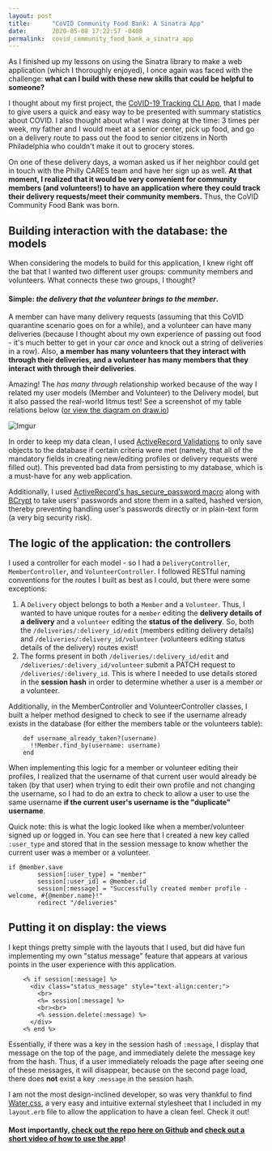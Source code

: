 ```yaml
---
layout: post
title:      "CoVID Community Food Bank: A Sinatra App"
date:       2020-05-08 17:22:57 -0400
permalink:  covid_community_food_bank_a_sinatra_app
---
```



As I finished up my lessons on using the Sinatra library to make a web application (which I thoroughly enjoyed), I once again was faced with the challenge: **what can I build with these new skills that could be helpful to someone?**

I thought about my first project, the [CoVID-19 Tracking CLI App](https://github.com/jkellyphilly/covid_tracking), that I made to give users a quick and easy way to be presented with summary statistics about COVID. I also thought about what I was doing at the time: 3 times per week, my father and I would meet at a senior center, pick up food, and go on a delivery route to pass out the food to senior citizens in North Philadelphia who couldn't make it out to grocery stores.

On one of these delivery days, a woman asked us if her neighbor could get in touch with the Philly CARES team and have her sign up as well. **At that moment, I realized that it would be very convenient for community members (and volunteers!) to have an application where they could track their delivery requests/meet their community members.** Thus, the CoVID Community Food Bank was born. 

## Building interaction with the database: the models

When considering the models to build for this application, I knew right off the bat that I wanted two different user groups: community members and volunteers. What connects these two groups, I thought? 

#### Simple: *the delivery that the volunteer brings to the member*. 

A member can have many delivery requests (assuming that this CoVID quarantine scenario goes on for a while), and a volunteer can have many deliveries (because I thought about my own experience of passing out food - it's much better to get in your car *once* and knock out a string of deliveries in a row). Also, **a member has many volunteers that they interact with through their deliveries, and a volunteer has many members that they interact with through their deliveries**. 

Amazing! The *has many through* relationship worked because of the way I related my user models (Member and Volunteer) to the Delivery model, but it also passed the real-world litmus test! See a screenshot of my table relations below ([or view the diagram on draw.io](https://drive.google.com/file/d/189nH_AESzexbO6fMeRXuRw8htQbOLH9U/view?usp=sharing))

![Imgur](https://i.imgur.com/qeNnhZ8.png)

In order to keep my data clean, I used [ActiveRecord Validations](https://guides.rubyonrails.org/active_record_validations.html) to only save objects to the database if certain criteria were met (namely, that all of the mandatory fields in creating new/editing profiles or delivery requests were filled out). This prevented bad data from persisting to my database, which is a must-have for any web application. 

Additionally, I used [ActiveRecord's has_secure_password macro](https://api.rubyonrails.org/classes/ActiveModel/SecurePassword/ClassMethods.html) along with [BCrypt](https://github.com/codahale/bcrypt-ruby) to take users' passwords and store them in a salted, hashed version, thereby preventing handling user's passwords directly or in plain-text form (a very big security risk).

## The logic of the application: the controllers

I used a controller for each model - so I had a `DeliveryController`, `MemberController`, and `VolunteerController`. I followed RESTful naming conventions for the routes I built as best as I could, but there were some exceptions: 
1. A `Delivery` object belongs to both a `Member` and a `Volunteer`. Thus, I wanted to have unique routes for a `member` editing the **delivery details of a delivery** and a `volunteer` editing the **status of the delivery**. So, both the `/deliveries/:delivery_id/edit` (members editing delivery details) and `/deliveries/:delivery_id/volunteer` (volunteers editing status details of the delivery) routes exist! 
2. The forms present in both `/deliveries/:delivery_id/edit` and `/deliveries/:delivery_id/volunteer` submit a PATCH request to `/deliveries/:delivery_id`. This is where I needed to use details stored in the **session hash** in order to determine whether a user is a member or a volunteer. 

Additionally, in the MemberController and VolunteerController classes, I built a helper method designed to check to see if the username already exists in the database (for either the members table or the volunteers table):

```
    def username_already_taken?(username)
      !!Member.find_by(username: username)
    end
```

When implementing this logic for a member or volunteer editing their profiles, I realized that the username of that current user would already be taken (by that user) when trying to edit their own profile and not changing the username, so I had to do an extra to check to allow a user to use the same username **if the current user's username is the "duplicate" username**. 

Quick note: this is what the logic looked like when a member/volunteer signed up or logged in. You can see here that I created a new key called `:user_type` and stored that in the session message to know whether the current user was a member or a volunteer.

```
if @member.save
        session[:user_type] = "member"
        session[:user_id] = @member.id
        session[:message] = "Successfully created member profile - welcome, #{@member.name}!"
        redirect "/deliveries"
```


## Putting it on display: the views

I kept things pretty simple with the layouts that I used, but did have fun implementing my own "status message" feature that appears at various points in the user experience with this application. 

```
    <% if session[:message] %>
      <div class="status_message" style="text-align:center;">
        <br>
        <%= session[:message] %>
        <br><br>
        <% session.delete(:message) %>
      </div>
    <% end %>
```

Essentially, if there was a key in the session hash of `:message`, I display that message on the top of the page, and immediately delete the message key from the hash. Thus, if a user immediately reloads the page after seeing one of these messages, it will disappear, because on the second page load, there does **not** exist a key `:message` in the session hash. 

I am not the most design-inclined developer, so was very thankful to find [Water.css](https://watercss.netlify.app/), a very easy and intuitive external stylesheet that I included in my `layout.erb` file to allow the application to have a clean feel. Check it out!

#### Most importantly, [check out the repo here on Github](https://github.com/jkellyphilly/covid-community) and [check out a short video of how to use the app](https://www.youtube.com/watch?v=y_T4EgFcP7E)! 
